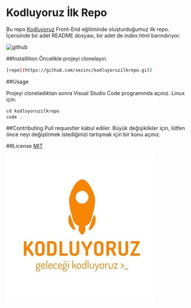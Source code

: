 # Kodluyoruz İlk Repo
Bu repo [Kodluyoruz](https://kodluyoruz.org/) Front-End eğitiminde oluşturduğumuz ilk repo. İçerisinde bir adet
README dosyası, bir adet de index.html barındırıyor.

![github](figures/github.png) 

##Installition
Öncelikle projeyi clonelayın.
```bash
[repo](https://github.com/sezinc/kodluyoruzilkrepo.git)
```

##Usage

Projeyi cloneladıktan sonra Visual Studio Code programında açınız.
Linux için:
```linux
cd kodluyoruzilkrepo
code .
```

##Contributing
Pull requestler kabul ediler. Büyük değişiklikler için, lütfen önce neyi değiştirmek istediğinizi tartışmak 
için bir konu açınız.

##License
[MIT](https://choosealicense.com/licenses/mit/)

![Kodluyoruz Logo](https://raw.githubusercontent.com/Kodluyoruz/taskforce/git/git/markdown-nedir-nasil-kullaniriz-/figures/kodluyoruz_logo.jpg)
